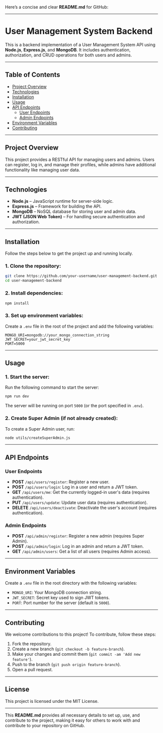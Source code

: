 Here’s a concise and clear **README.md** for GitHub:

---

# User Management System Backend

This is a backend implementation of a User Management System API using **Node.js**, **Express.js**, and **MongoDB**. It includes authentication, authorization, and CRUD operations for both users and admins.

---

## Table of Contents

- [Project Overview](#project-overview)
- [Technologies](#technologies)
- [Installation](#installation)
- [Usage](#usage)
- [API Endpoints](#api-endpoints)
  - [User Endpoints](#user-endpoints)
  - [Admin Endpoints](#admin-endpoints)
- [Environment Variables](#environment-variables)
- [Contributing](#contributing)

---

## Project Overview

This project provides a RESTful API for managing users and admins. Users can register, log in, and manage their profiles, while admins have additional functionality like managing user data.

---

## Technologies

- **Node.js** – JavaScript runtime for server-side logic.
- **Express.js** – Framework for building the API.
- **MongoDB** – NoSQL database for storing user and admin data.
- **JWT (JSON Web Token)** – For handling secure authentication and authorization.

---

## Installation

Follow the steps below to get the project up and running locally.

### 1. Clone the repository:

```bash
git clone https://github.com/your-username/user-management-backend.git
cd user-management-backend
```

### 2. Install dependencies:

```bash
npm install
```

### 3. Set up environment variables:

Create a `.env` file in the root of the project and add the following variables:

```
MONGO_URI=mongodb://your_mongo_connection_string
JWT_SECRET=your_jwt_secret_key
PORT=5000
```

---

## Usage

### 1. Start the server:

Run the following command to start the server:

```bash
npm run dev
```

The server will be running on port `5000` (or the port specified in `.env`).

### 2. Create Super Admin (if not already created):

To create a Super Admin user, run:

```bash
node utils/createSuperAdmin.js
```

---

## API Endpoints

### User Endpoints

- **POST** `/api/users/register`: Register a new user.
- **POST** `/api/users/login`: Log in a user and return a JWT token.
- **GET** `/api/users/me`: Get the currently logged-in user's data (requires authentication).
- **PUT** `/api/users/update`: Update user data (requires authentication).
- **DELETE** `/api/users/deactivate`: Deactivate the user's account (requires authentication).

### Admin Endpoints

- **POST** `/api/admin/register`: Register a new admin (requires Super Admin).
- **POST** `/api/admin/login`: Log in an admin and return a JWT token.
- **GET** `/api/admin/users`: Get a list of all users (requires Admin access).

---

## Environment Variables

Create a `.env` file in the root directory with the following variables:

- `MONGO_URI`: Your MongoDB connection string.
- `JWT_SECRET`: Secret key used to sign JWT tokens.
- `PORT`: Port number for the server (default is `5000`).

---

## Contributing

We welcome contributions to this project! To contribute, follow these steps:

1. Fork the repository.
2. Create a new branch (`git checkout -b feature-branch`).
3. Make your changes and commit them (`git commit -am 'Add new feature'`).
4. Push to the branch (`git push origin feature-branch`).
5. Open a pull request.

---

## License

This project is licensed under the MIT License.

---

This **README.md** provides all necessary details to set up, use, and contribute to the project, making it easy for others to work with and contribute to your repository on GitHub.
